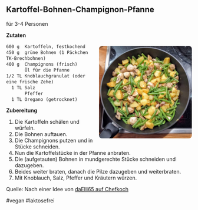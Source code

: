 
Kartoffel-Bohnen-Champignon-Pfanne  
----------------------------------

für 3-4 Personen

<img align='right' style="margin:5ex 0 1ex 1em;border-radius:8px" width="50%" 
    src="../images/Kartoffel-Bohnen-Champignon-Pfanne.jpg"  />

**Zutaten**

```
600 g  Kartoffeln, festkochend
450 g  grüne Bohnen (1 Päckchen TK-Brechbohnen)
400 g  Champignons (frisch)
       Öl für die Pfanne
1/2 TL Knoblauchgranulat (oder eine frische Zehe)
  1 TL Salz
       Pfeffer
  1 TL Oregano (getrocknet)
```


**Zubereitung** 

1. Die Kartoffeln schälen und würfeln.
2. Die Bohnen auftauen.
3. Die Champignons putzen und in Stücke schneiden.
4. Nun die Kartoffelstücke in der Pfanne anbraten. 
5. Die (aufgetauten) Bohnen in mundgerechte Stücke schneiden und dazugeben.
6. Beides weiter braten,  danach die Pilze dazugeben und weiterbraten. 
7. Mit Knoblauch, Salz, Pfeffer und Kräutern würzen.

Quelle: Nach einer Idee von [daElli65 auf Chefkoch](https://www.chefkoch.de/rezepte/2566081401619369/Kartoffel-Bohnen-Champignon-Pfanne.html)

#vegan #laktosefrei
